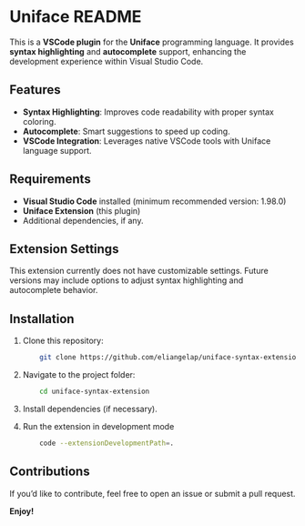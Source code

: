 # Uniface README

This is a **VSCode plugin** for the **Uniface** programming language. It provides **syntax highlighting** and **autocomplete** support, enhancing the development experience within Visual Studio Code.

## Features

- **Syntax Highlighting**: Improves code readability with proper syntax coloring.
- **Autocomplete**: Smart suggestions to speed up coding.
- **VSCode Integration**: Leverages native VSCode tools with Uniface language support.

## Requirements

- **Visual Studio Code** installed (minimum recommended version: 1.98.0)
- **Uniface Extension** (this plugin)
- Additional dependencies, if any.

## Extension Settings

This extension currently does not have customizable settings. Future versions may include options to adjust syntax highlighting and autocomplete behavior.

## Installation

1. Clone this repository:
    ``` sh
        git clone https://github.com/eliangelap/uniface-syntax-extension.git
    ```

2. Navigate to the project folder:
    ``` sh
        cd uniface-syntax-extension
    ```

3. Install dependencies (if necessary).
4. Run the extension in development mode
    ``` sh
        code --extensionDevelopmentPath=.
    ```

## Contributions
If you’d like to contribute, feel free to open an issue or submit a pull request.

**Enjoy!**
